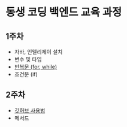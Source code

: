 # 동생 코딩 백엔드 교육 과정

## 1주차
* 자바, 인텔리제이 설치
* 변수 및 타입
* [반복문 (for, while)](https://github.com/gbeea1004/code-with-me/blob/master/readme/step1.md#for)
* 조건문 (if)

## 2주차
* [깃허브 사용법](https://github.com/gbeea1004/code-with-me/blob/master/readme/step2.md#githubGuide)
* 메서드